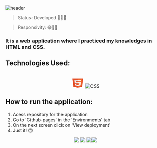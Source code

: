 ![header](https://cdn.discordapp.com/attachments/947910673470480397/985022381653381140/Laranja_e_Branco_Divertido_Apresentacao_Animada_sobre_Namoro.png)

> Status: Developed 🙅🏾‍♂️


> Responsivity: 😁👌🏽

### It is a web application where I practiced my knowledges in HTML and CSS.

## Technologies Used:

 <div display:"inline-block" align="center"><br>
  <img align="justify" alt="HTML" height="30" width="40" src="https://raw.githubusercontent.com/devicons/devicon/master/icons/html5/html5-original.svg">
  <img align="justify" alt="CSS" height="30" src="https://img.shields.io/badge/CSS3-1572B6?style=for-the-badge&logo=css3&logoColor=white">
</div>

## How to run the application:

1) Acess repository for the application
2) Go to 'Github-pages' in the 'Environments' tab
3) On the next screen click on 'View deployment'
4) Just it! 🙃

<div align="center" display="inline-block">
 <a href="https://www.instagram.com/saints.miguel" target="_blank"><img src="https://img.shields.io/badge/-Instagram-%23E4405F?style=for-the-badge&logo=instagram&logoColor=white" target="_blank"></a>
 <a href="https://www.linkedin.com/in/miguel-santos-vital-73221822b" target="_blank"><img src="https://img.shields.io/badge/-LinkedIn-%230077B5?style=for-the-badge&logo=linkedin&logoColor=white" target="_blank"></a>
 <a href = "mailto:vital.miguelsantos@gmail.com"><img src="https://img.shields.io/badge/-Gmail-%23333?style=for-the-badge&logo=gmail&logoColor=white" target="_blank
 </a>
<a href="." target="_blank"><img src="https://img.shields.io/badge/website-000000?style=for-the-badge&logo=About.me&logoColor=white" target="_blank"></a>
</div>
